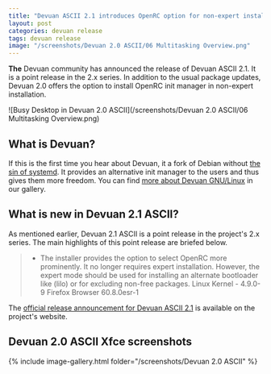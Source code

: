 ```yaml
---
title: "Devuan ASCII 2.1 introduces OpenRC option for non-expert installation"
layout: post
categories: devuan release
tags: devuan release
image: "/screenshots/Devuan 2.0 ASCII/06 Multitasking Overview.png"
---
```


**The** Devuan community has announced the release of Devuan ASCII 2.1. It is a point release in the 2.x series. In addition to the usual package updates, Devuan 2.0 offers the option to install OpenRC init manager in non-expert installation.

![Busy Desktop in Devuan 2.0 ASCII](/screenshots/Devuan 2.0 ASCII/06 Multitasking Overview.png)

## What is Devuan?
If this is the first time you hear about Devuan, it a fork of Debian without [the sin of systemd](https://nosystemd.org/). It provides an alternative init manager to the users and thus gives them more freedom. You can find [more about Devuan GNU/Linux](https://www.opensourcefeed.org/distribution/devuan) in our gallery.

## What is new in Devuan 2.1 ASCII?
As mentioned earlier, Devuan 2.1 ASCII is a point release in the project's 2.x series. The main highlights of this point release are briefed below.
> - The installer provides the option to select OpenRC more prominently. It no longer requires expert installation. However, the expert mode should be used for installing an alternate bootloader like (lilo) or for excluding non-free packages.
Linux Kernel - 4.9.0-9 
Firefox Browser 60.8.0esr-1

The [official release announcement for Devuan ASCII 2.1](https://devuan.org/os/debian-fork/ascii-point-release-announce-112119) is available on the project's website.

## Devuan 2.0 ASCII Xfce screenshots
{% include image-gallery.html folder="/screenshots/Devuan 2.0 ASCII" %}